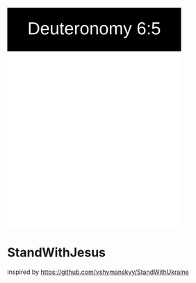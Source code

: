 [![](https://raw.githubusercontent.com/RightInChrist/StandWithJesus/main/deuteronomy_6-5.svg)](https://github.com/RightInChrist/StandWithJesus)
[![](https://raw.githubusercontent.com/RightInChrist/StandWithJesus/main/test.svg)](https://github.com/RightInChrist/StandWithJesus)

# StandWithJesus
inspired by https://github.com/vshymanskyy/StandWithUkraine
